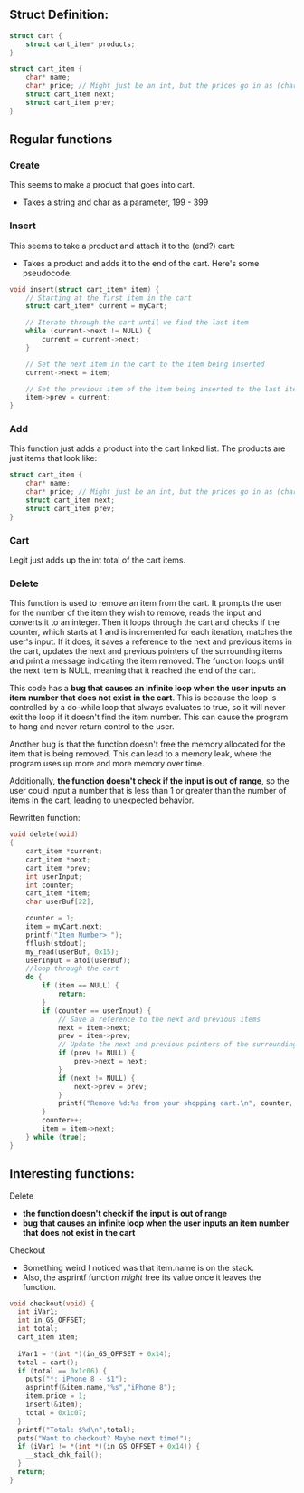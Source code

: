 
## Struct Definition:
```c
struct cart {
	struct cart_item* products;
}

struct cart_item {
	char* name;
	char* price; // Might just be an int, but the prices go in as (char*) 199
	struct cart_item next;
	struct cart_item prev;
}
```

## Regular functions
### **Create**
This seems to make a product that goes into cart.
- Takes a string and char as a parameter, 199 - 399

### **Insert**
This seems to take a product and attach it to the (end?) cart:
- Takes a product and adds it to the end of the cart. Here's some pseudocode.
```c
void insert(struct cart_item* item) {
    // Starting at the first item in the cart
    struct cart_item* current = myCart;

    // Iterate through the cart until we find the last item
    while (current->next != NULL) {
        current = current->next;
    }

    // Set the next item in the cart to the item being inserted
    current->next = item;

    // Set the previous item of the item being inserted to the last item in the cart
    item->prev = current;
}
```

### **Add** 
This function just adds a product into the cart linked list.
The products are just items that look like:

```c
struct cart_item {
	char* name;
	char* price; // Might just be an int, but the prices go in as (char*) 199
	struct cart_item next;
	struct cart_item prev;
}
```

### **Cart**
Legit just adds up the int total of the cart items. 

### Delete

This function is used to remove an item from the cart. It prompts the user for the number of the item they wish to remove, reads the input and converts it to an integer. Then it loops through the cart and checks if the counter, which starts at 1 and is incremented for each iteration, matches the user's input. If it does, it saves a reference to the next and previous items in the cart, updates the next and previous pointers of the surrounding items and print a message indicating the item removed. The function loops until the next item is NULL, meaning that it reached the end of the cart.

This code has a **bug that causes an infinite loop when the user inputs an item number that does not exist in the cart**. This is because the loop is controlled by a do-while loop that always evaluates to true, so it will never exit the loop if it doesn't find the item number. This can cause the program to hang and never return control to the user.

Another bug is that the function doesn't free the memory allocated for the item that is being removed. This can lead to a memory leak, where the program uses up more and more memory over time.

Additionally, **the function doesn't check if the input is out of range**, so the user could input a number that is less than 1 or greater than the number of items in the cart, leading to unexpected behavior.

Rewritten function:

```c
void delete(void)
{
    cart_item *current;
    cart_item *next;
    cart_item *prev;
    int userInput;
    int counter;
    cart_item *item;
    char userBuf[22];

    counter = 1;
    item = myCart.next;
    printf("Item Number> ");
    fflush(stdout);
    my_read(userBuf, 0x15);
    userInput = atoi(userBuf);
    //loop through the cart
    do {
        if (item == NULL) {
            return;
        }
        if (counter == userInput) {
            // Save a reference to the next and previous items
            next = item->next;
            prev = item->prev;
            // Update the next and previous pointers of the surrounding items
            if (prev != NULL) {
                prev->next = next;
            }
            if (next != NULL) {
                next->prev = prev;
            }
            printf("Remove %d:%s from your shopping cart.\n", counter, item->name);
        }
        counter++;
        item = item->next;
    } while (true);
}
```


## Interesting functions:

Delete
* **the function doesn't check if the input is out of range**
* **bug that causes an infinite loop when the user inputs an item number that does not exist in the cart**

Checkout
* Something weird I noticed was that item.name is on the stack.
* Also, the asprintf function *might* free its value once it leaves the function.

```c
void checkout(void) {
  int iVar1;
  int in_GS_OFFSET;
  int total;
  cart_item item;
  
  iVar1 = *(int *)(in_GS_OFFSET + 0x14);
  total = cart();
  if (total == 0x1c06) {
    puts("*: iPhone 8 - $1");
    asprintf(&item.name,"%s","iPhone 8");
    item.price = 1;
    insert(&item);
    total = 0x1c07;
  }
  printf("Total: $%d\n",total);
  puts("Want to checkout? Maybe next time!");
  if (iVar1 != *(int *)(in_GS_OFFSET + 0x14)) {
    __stack_chk_fail();
  }
  return;
}
```